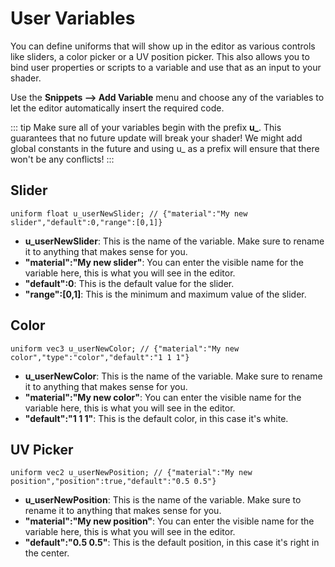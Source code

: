 
# User Variables

You can define uniforms that will show up in the editor as various controls like sliders, a color picker or a UV position picker. This also allows you to bind user properties or scripts to a variable and use that as an input to your shader.

Use the **Snippets --> Add Variable** menu and choose any of the variables to let the editor automatically insert the required code.

::: tip
Make sure all of your variables begin with the prefix **u_**. This guarantees that no future update will break your shader! We might add global constants in the future and using u_ as a prefix will ensure that there won't be any conflicts!
:::

## Slider
```
uniform float u_userNewSlider; // {"material":"My new slider","default":0,"range":[0,1]}
```
* **u_userNewSlider**: This is the name of the variable. Make sure to rename it to anything that makes sense for you.
* **"material":"My new slider"**: You can enter the visible name for the variable here, this is what you will see in the editor.
* **"default":0**: This is the default value for the slider.
* **"range":[0,1]**: This is the minimum and maximum value of the slider.

## Color
```
uniform vec3 u_userNewColor; // {"material":"My new color","type":"color","default":"1 1 1"}
```
* **u_userNewColor**: This is the name of the variable. Make sure to rename it to anything that makes sense for you.
* **"material":"My new color"**: You can enter the visible name for the variable here, this is what you will see in the editor.
* **"default":"1 1 1"**: This is the default color, in this case it's white.

## UV Picker
```
uniform vec2 u_userNewPosition; // {"material":"My new position","position":true,"default":"0.5 0.5"}
```
* **u_userNewPosition**: This is the name of the variable. Make sure to rename it to anything that makes sense for you.
* **"material":"My new position"**: You can enter the visible name for the variable here, this is what you will see in the editor.
* **"default":"0.5 0.5"**: This is the default position, in this case it's right in the center.

